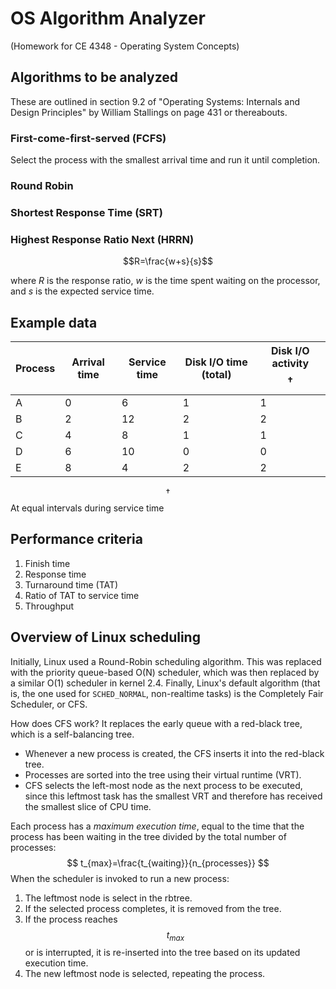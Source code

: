 # OS Algorithm Analyzer
(Homework for CE 4348 - Operating System Concepts)

## Algorithms to be analyzed
These are outlined in section 9.2 of "Operating Systems: Internals and Design Principles" by William Stallings on page 431 or thereabouts.
### First-come-first-served (FCFS)

Select the process with the smallest arrival time and run it until completion.

### Round Robin
### Shortest Response Time (SRT)

### Highest Response Ratio Next (HRRN)

$$R=\frac{w+s}{s}$$

where $R$ is the response ratio, $w$ is the time spent waiting on the processor, and $s$ is the expected service time.

## Example data

| Process | Arrival time | Service time | Disk I/O time (total) | Disk I/O activity $$\dagger$$ |
| ------- | ------------ | ------------ | --------------------- | ----------------------------- |
| A       | 0            | 6            | 1                     | 1                             |
| B       | 2            | 12           | 2                     | 2                             |
| C       | 4            | 8            | 1                     | 1                             |
| D       | 6            | 10           | 0                     | 0                             |
| E       | 8            | 4            | 2                     | 2                             |

$$\dagger$$ At equal intervals during service time

## Performance criteria

1. Finish time
2. Response time
3. Turnaround time (TAT)
4. Ratio of TAT to service time
5. Throughput

## Overview of Linux scheduling

Initially, Linux used a Round-Robin scheduling algorithm. This was replaced with the priority queue-based O(N) scheduler, which was then replaced by a similar O(1) scheduler in kernel 2.4. Finally, Linux's default algorithm (that is, the one used for `SCHED_NORMAL`, non-realtime tasks) is the Completely Fair Scheduler, or CFS.

How does CFS work? It replaces the early queue with a red-black tree, which is a self-balancing tree. 

- Whenever a new process is created, the CFS inserts it into the red-black tree.
- Processes are sorted into the tree using their virtual runtime (VRT).
- CFS selects the left-most node as the next process to be executed, since this leftmost task has the smallest VRT and therefore has received the smallest slice of CPU time.

Each process has a *maximum execution time*, equal to the time that the process has been waiting in the tree divided by the total number of processes:
$$
t_{max}=\frac{t_{waiting}}{n_{processes}}
$$
When the scheduler is invoked to run a new process:

1. The leftmost node is select in the rbtree.
2. If the selected process completes, it is removed from the tree.
3. If the process reaches $$t_{max}$$ or is interrupted, it is re-inserted into the tree based on its updated execution time.
4. The new leftmost node is selected, repeating the process.